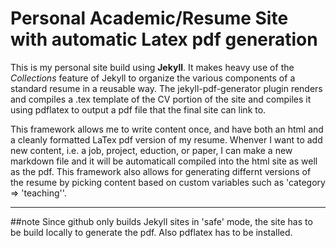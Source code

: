 # Personal Academic/Resume Site with automatic Latex pdf generation

This is my personal site build using **Jekyll**.  It makes heavy use of the _Collections_ feature of Jekyll to organize the various components of a standard resume in a reusable way.   The jekyll-pdf-generator plugin renders and compiles a .tex template of the CV portion of the site and compiles it using pdflatex to output a pdf file that the final site can link to.  

This framework allows me to write content once, and have both an html and a cleanly formatted LaTex pdf version of my resume.  Whenver I want to add new content, i.e. a job, project, eduction, or paper, I can make a new markdown file and it will be automaticall compiled into the html site as well as the pdf.  This framework also allows for generating differnt versions of the resume by picking content based on custom variables such as 'category => 'teaching''. 


---

##note
Since github only builds Jekyll sites in 'safe' mode, the site has to be build locally to generate the pdf. Also pdflatex has to be installed.     
